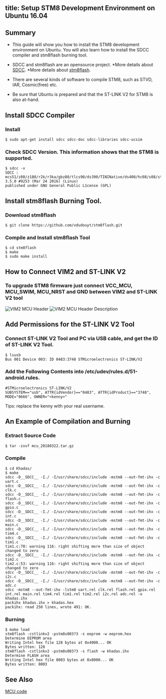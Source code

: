 title: Setup STM8 Development Environment on Ubuntu 16.04
---

## Summary
* This guide will show you how to install the STM8 development environment on Ubuntu. You will also learn how to install the SDCC compiler and stm8flash burning tool.

* SDCC and stm8flash are an opensource project. 
*More details about [SDCC](http://sdcc.sourceforge.net/). 
*More details about [stm8flash](https://github.com/vdudouyt/stm8flash).

* There are several kinds of software to compile STM8, such as STVD, IAR, Cosmic(free) etc.

* Be sure that Ubuntu is prepared and that the ST-LINK V2 for STM8 is also at-hand.

## Install SDCC Compiler
### Install

```
$ sudo apt-get install sdcc sdcc-doc sdcc-libraries sdcc-ucsim

```

### Check SDCC Version. This information shows that the STM8 is supported.
```
$ sdcc -v
SDCC : mcs51/z80/z180/r2k/r3ka/gbz80/tlcs90/ds390/TININative/ds400/hc08/s08/stm8 3.5.0 #9253 (Mar 24 2016) (Linux)
published under GNU General Public L1cense (GPL)
```

## Install stm8flash Burning Tool.
### Download stm8flash
```
$ git clone https://github.com/vdudouyt/stm8flash.git
```
### Compile and Install stm8flash Tool
```
$ cd stm8flash
$ make
$ sudo make install
```

## How to Connect VIM2 and ST-LINK V2
### To upgrade STM8 firmware just connect VCC_MCU, MCU_SWIM, MCU_NRST and GND between VIM2 and ST-LINK V2 tool
![VIM2 MCU Header](/linux/images/vim2/vim2_mcu_header.png)
![VIM2 MCU Header Description](/linux/images/vim2/vim2_mcu_header_desc.png)

## Add Permissions for the ST-LINK V2 Tool

### Connect ST-LINK V2 Tool and PC via USB cable, and get the ID of ST-LINK V2 Tool.
```
$ lsusb
Bus 001 Device 003: ID 0483:3748 STMicroelectronics ST-LINK/V2
```

### Add the Following Contents into /etc/udev/rules.d/51-android.rules.
```
#STMicroelectronics ST-LINK/V2
SUBSYSTEM=="usb", ATTR{idVendor}=="0483", ATTR{idProduct}=="3748", MODE="0666", OWNER="<kenny>"
```
  Tips: replace the kenny with your real username.

## An Example of Compilation and Burning

### Extract Source Code
```
$ tar -zxvf mcu_20180322.tar.gz
```

### Compile
```
$ cd Khadas/
$ make
sdcc -D__SDCC__ -I./ -I/usr/share/sdcc/include -mstm8 --out-fmt-ihx -c uart.c
sdcc -D__SDCC__ -I./ -I/usr/share/sdcc/include -mstm8 --out-fmt-ihx -c clk.c
sdcc -D__SDCC__ -I./ -I/usr/share/sdcc/include -mstm8 --out-fmt-ihx -c flash.c
sdcc -D__SDCC__ -I./ -I/usr/share/sdcc/include -mstm8 --out-fmt-ihx -c gpio.c
sdcc -D__SDCC__ -I./ -I/usr/share/sdcc/include -mstm8 --out-fmt-ihx -c int.c
sdcc -D__SDCC__ -I./ -I/usr/share/sdcc/include -mstm8 --out-fmt-ihx -c main.c
sdcc -D__SDCC__ -I./ -I/usr/share/sdcc/include -mstm8 --out-fmt-ihx -c tim4.c
sdcc -D__SDCC__ -I./ -I/usr/share/sdcc/include -mstm8 --out-fmt-ihx -c tim1.c
tim1.c:70: warning 116: right shifting more than size of object changed to zero
sdcc -D__SDCC__ -I./ -I/usr/share/sdcc/include -mstm8 --out-fmt-ihx -c tim2.c
tim2.c:53: warning 116: right shifting more than size of object changed to zero
sdcc -D__SDCC__ -I./ -I/usr/share/sdcc/include -mstm8 --out-fmt-ihx -c i2c.c
sdcc -D__SDCC__ -I./ -I/usr/share/sdcc/include -mstm8 --out-fmt-ihx -c adc.c
sdcc -mstm8 --out-fmt-ihx -lstm8 uart.rel clk.rel flash.rel gpio.rel int.rel main.rel tim4.rel tim1.rel tim2.rel i2c.rel adc.rel -o khadas.ihx
packihx khadas.ihx > khadas.hex
packihx: read 250 lines, wrote 491: OK.
```

### Burning
```
$ make load
stm8flash -cstlinkv2 -pstm8s003?3 -s eeprom -w eeprom.hex
Determine EEPROM area
Writing Intel hex file 128 bytes at 0x4000... OK
Bytes written: 128
stm8flash -cstlinkv2 -pstm8s003?3 -s flash -w khadas.ihx
Determine FLASH area
Writing Intel hex file 8003 bytes at 0x8000... OK
Bytes written: 8003
```

## See Also
[MCU code](https://github.com/khadas/vim2-mcu)
